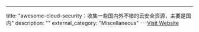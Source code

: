 ---
title: "awesome-cloud-security：收集一些国内外不错的云安全资源，主要是国内"
description: ""
external_category: "Miscellaneous"
---[Visit Website](https://github.com/teamssix/awesome-cloud-security)

